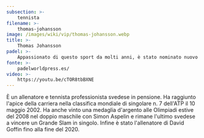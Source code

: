 ```yaml
---
subsection: >-
    tennista
filename: >-
    thomas-johansson
image: /images/wiki/vip/thomas-johansson.webp
title: >-
    Thomas Johansson
padel: >-
    Appassionato di questo sport da molti anni, è stato nominato nuovo direttore generale di APT Padel Tour. Con più di 20 anni di esperienza come professionista e allenatore, ha deciso di accettare la sfida di unirsi a un nuovo progetto che mira a promuovere la crescita del paddle tennis in tutto il mondo. Questo testimonia nuovamente una forte passione, nella quale ha anche deciso di prendere parte attiva.
fonte: >-
    padelworldpress.es/
video: >-
    https://youtu.be/cTOR8tbBXNE
---
```

È un allenatore e tennista professionista svedese in pensione. Ha raggiunto l'apice della carriera nella classifica mondiale di singolare n. 7 dell'ATP il 10 maggio 2002. Ha anche vinto una medaglia d'argento alle Olimpiadi estive del 2008 nel doppio maschile con Simon Aspelin e rimane l'ultimo svedese a vincere un Grande Slam in singolo. Infine è stato l'allenatore di David Goffin fino alla fine del 2020.